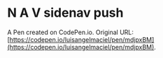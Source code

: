 # N A V sidenav push 

A Pen created on CodePen.io. Original URL: [https://codepen.io/luisangelmaciel/pen/mdjpxBM](https://codepen.io/luisangelmaciel/pen/mdjpxBM).

